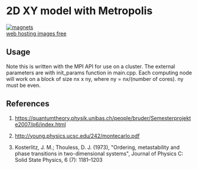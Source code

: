 # 2D XY model with Metropolis

<p align="center">



<a href="https://ibb.co/gS6dBm"><img src="https://preview.ibb.co/cTun46/magnets.png" alt="magnets" border="0"></a><br /><a target='_blank' href='https://imgbb.com/'>web hosting images free</a><br />

</p>

## Usage

Note this is written with the MPI API for use on a cluster. The external parameters are with init_params function in main.cpp. Each computing node will work on a block of size nx x ny, where ny = nx/(number of cores). ny must be even. 

## References
1. https://quantumtheory.physik.unibas.ch/people/bruder/Semesterprojekte2007/p6/index.html

3. http://young.physics.ucsc.edu/242/montecarlo.pdf

2. Kosterlitz, J. M.; Thouless, D. J. (1973), "Ordering, metastability and phase transitions in two-dimensional systems", Journal of Physics C: Solid State Physics, 6 (7): 1181–1203
